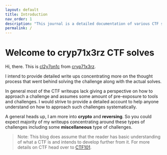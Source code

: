 ```yaml
---
layout: default
title: Introduction
nav_order: 1
description: "This journal is a detailed documentation of various CTF solves"
permalink: /
---
```


# Welcome to cryp71x3rz CTF solves

Hi, there. This is [cl2y7on1c][1] from [cryp71x3rz][2].


I intend to provide detailed write ups concentrating more on the thought process
that went behind solving the challenge along with the actual solves.

In general most of the CTF writeups lack giving a perspective on how to approach a 
challenge and assumes some amount of pre-exposure to tools and challenges. I would
strive to provide a detailed account to help anyone understand on how to approach
such challenges systematically.

A general heads up, I am more into **crypto** and **reversing**. So you could expect
majority of my writeups concentrating around these types of challenges including some
**miscellaneous** type of challenges.

> Note: This blog does assume that the reader has basic understanding of what a CTF is and intends to develop further from it. For more details on CTF head over to [CTF101][3].


[1]: https://ctftime.org/user/ 
[2]: https://ctftime.org/team/135603
[3]: https://ctf101.org/

